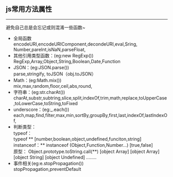 ## js常用方法属性

----------

避免自己总是会忘记或则混淆一些函数~

- 全局函数  
encodeURI,encodeURIComponent,decondeURI,eval,Sring,
Number,pareInt,isNaN,parseFloat,
- 其他引用类型函数：(eg:new RegExp())  
RegExp,Array,Object,String,Boolean,Date,Function
- JSON：(eg:JSON.parse())  
parse,stringify, toJSON（obj.toJSON）
- Math：(eg:Math.mix())  
mix,max,random,floor,ceil,abs,round,
- 字符串：(eg:str.charAt())  
charAt,substr,subtring,slice,split,indexOf,trim,math,replace,toUpperCase,toLowerCase,toString,toFixed
- underscore：(eg:_.each())  
each,map,find,filter,max,min,sortBy,groupBy,first,last,indexOf,lastIndexOf,
- 判断类型：  
typeof：   
typeof **  [number,boolean,object,undefined,funciton,string]  
instanceof：** instanceof (Object,Function,Number...) [true,false]  
原型：
Object.prototype.toString.call(**) [object Array] [object Array] [object String] [object Undefined] ........
- 事件相关(eg:e.stopPropagation())  
stopPropagation,preventDefault



